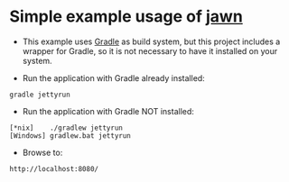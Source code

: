 # Simple example usage of [jawn](https://github.com/MTDdk/jawn)

* This example uses [Gradle](http://gradle.org/) as build system, but this project includes a wrapper for Gradle,
so it is not necessary to have it installed on your system.

* Run the application with Gradle already installed:
```
gradle jettyrun
```
* Run the application with Gradle NOT installed:
```
[*nix]    ./gradlew jettyrun
[Windows] gradlew.bat jettyrun
```


* Browse to:
```
http://localhost:8080/
```